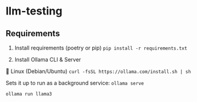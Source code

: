 # llm-testing

## Requirements
1. Install requirements (poetry or pip)
`pip install -r requirements.txt`

2. Install Ollama CLI & Server

🐧 Linux (Debian/Ubuntu)
`curl -fsSL https://ollama.com/install.sh | sh`

Sets it up to run as a background service:
`ollama serve`

`ollama run llama3`
